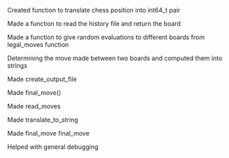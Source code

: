 Created function to translate chess position into int64_t pair

Made a function to read the history file and return the board

Made a function to give random evaluations to different boards from legal_moves function 

Determining the move made between two boards and computed them into strings

Made create_output_file

Made final_move()

Made read_moves

Made translate_to_string

Made final_move final_move

Helped with general debugging 